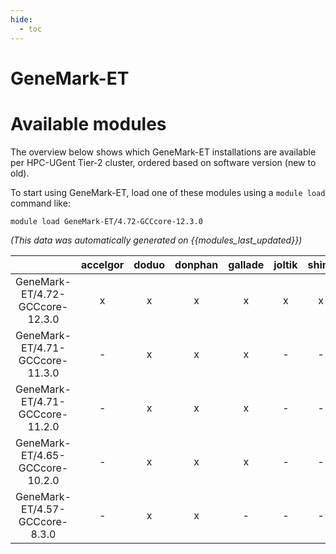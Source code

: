 ```yaml
---
hide:
  - toc
---
```


GeneMark-ET
===========

# Available modules


The overview below shows which GeneMark-ET installations are available per HPC-UGent Tier-2 cluster, ordered based on software version (new to old).

To start using GeneMark-ET, load one of these modules using a `module load` command like:

```shell
module load GeneMark-ET/4.72-GCCcore-12.3.0
```

*(This data was automatically generated on {{modules_last_updated}})*  

| |accelgor|doduo|donphan|gallade|joltik|shinx|skitty|
| :---: | :---: | :---: | :---: | :---: | :---: | :---: | :---: |
|GeneMark-ET/4.72-GCCcore-12.3.0|x|x|x|x|x|x|x|
|GeneMark-ET/4.71-GCCcore-11.3.0|-|x|x|x|-|-|-|
|GeneMark-ET/4.71-GCCcore-11.2.0|-|x|x|x|-|-|-|
|GeneMark-ET/4.65-GCCcore-10.2.0|-|x|x|x|-|-|-|
|GeneMark-ET/4.57-GCCcore-8.3.0|-|x|x|-|-|-|-|
